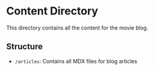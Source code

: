 # Content Directory

This directory contains all the content for the movie blog.

## Structure

- `/articles`: Contains all MDX files for blog articles